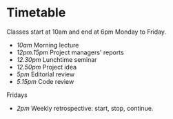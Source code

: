 # Timetable

Classes start at 10am and end at 6pm Monday to Friday. 

* *10am* Morning lecture
* *12pm.15pm* Project managers' reports
* *12.30pm* Lunchtime seminar
* *12.50pm* Project idea
* *5pm* Editorial review
* *5.15pm* Code review

Fridays
* *2pm* Weekly retrospective: start, stop, continue.




